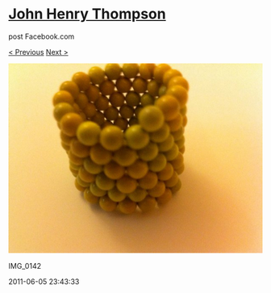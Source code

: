 # [John Henry Thompson](../README.md)
post Facebook.com

[< Previous](2011-06-05-10.md) [Next >](2011-06-05-12.md)

[![](../media/2011-06-05/Magnetic-Balls-IMG_0142.jpg)](../README.md)

IMG_0142

2011-06-05 23:43:33